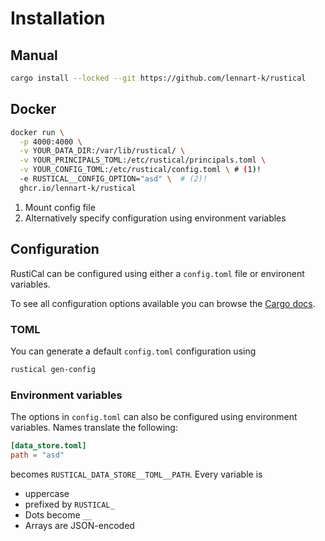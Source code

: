 # Installation

## Manual

```sh
cargo install --locked --git https://github.com/lennart-k/rustical
```

## Docker

```sh
docker run \
  -p 4000:4000 \
  -v YOUR_DATA_DIR:/var/lib/rustical/ \
  -v YOUR_PRINCIPALS_TOML:/etc/rustical/principals.toml \
  -v YOUR_CONFIG_TOML:/etc/rustical/config.toml \ # (1)!
  -e RUSTICAL__CONFIG_OPTION="asd" \  # (2)!
  ghcr.io/lennart-k/rustical
```

1. Mount config file
2. Alternatively specify configuration using environment variables

## Configuration

RustiCal can be configured using either a `config.toml` file or environent variables.

To see all configuration options available you can browse the [Cargo docs](/rustical/_crate/rustical/config/struct.Config.html).

### TOML

You can generate a default `config.toml` configuration using

```sh title="Generate default config.toml"
rustical gen-config
```

### Environment variables

The options in `config.toml` can also be configured using environment variables.
Names translate the following:

```toml title="Example config.toml"
[data_store.toml]
path = "asd"
```

becomes `RUSTICAL_DATA_STORE__TOML__PATH`.
Every variable is

- uppercase
- prefixed by `RUSTICAL_`
- Dots become `__`
- Arrays are JSON-encoded
